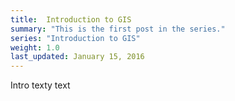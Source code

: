 ```yaml
---
title:  Introduction to GIS
summary: "This is the first post in the series."
series: "Introduction to GIS"
weight: 1.0
last_updated: January 15, 2016
---
```


Intro texty text